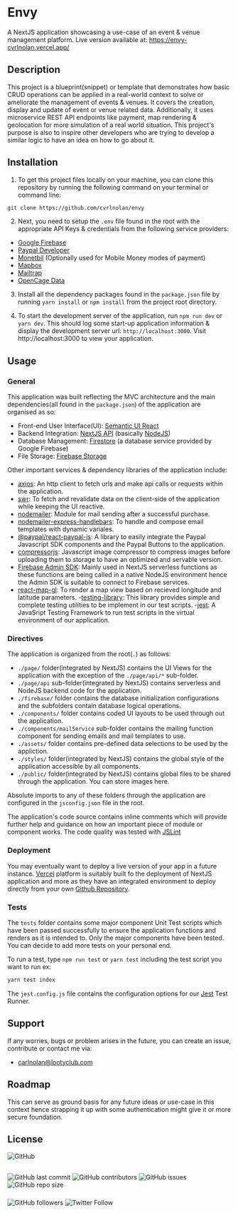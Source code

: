 # Envy

A NextJS application showcasing a use-case of an event & venue management platform.
Live version available at: https://envy-cvrlnolan.vercel.app/

## Description

This project is a blueprint(snippet) or template that demonstrates how basic CRUD operations can be applied in a real-world context to solve or ameliorate the management of events & venues.
It covers the creation, display and update of event or venue related data. Additionally, it uses microservice REST API endpoints like payment, map rendering & geolocation for more simulation of a real world situation.
This project's purpose is also to inspire other developers who are trying to develop a similar logic to have an idea on how to go about it.

## Installation

1. To get this project files locally on your machine, you can clone this repository by running the following command on your terminal or command line:

```bash
git clone https://github.com/cvrlnolan/envy
```

2. Next, you need to setup the `.env` file found in the root with the appropriate API Keys & credentials from the following service providers:

- [Google Firebase](https://firebase.google.com/)
- [Paypal Developer](https://developer.paypal.com/)
- [Monetbil](https://monetbil.com) (Optionally used for Mobile Money modes of payment)
- [Mapbox](https://www.mapbox.com/)
- [Mailtrap](https://mailtrap.io/)
- [OpenCage Data](https://opencagedata.com/)

3. Install all the dependency packages found in the `package.json` file by running `yarn install` or `npm install` from the project root directory.

4. To start the development server of the application, run `npm run dev` or `yarn dev`. This should log some start-up application information & display the development server url: `http://localhost:3000`.
   Visit http://localhost:3000 to view your application.

## Usage

### General

This application was built reflecting the MVC architecture and the main dependencies(all found in the `package.json`) of the application are organised as so:

- Front-end User Interface(UI): [Semantic UI React](https://react.semantic-ui.com/)
- Backend Integration: [NextJS API](https://nextjs.org/docs/api-routes/introduction) (basically [NodeJS](https://nodejs.org/))
- Database Management: [Firestore](https://firebase.google.com/products/firestore/) (a database service provided by Google Firebase)
- File Storage: [Firebase Storage](https://firebase.google.com/products/storage/)

Other important services & dependency libraries of the application include:

- [axios](https://www.npmjs.com/package/axios): An http client to fetch urls and make api calls or requests within the application.
- [swr](https://swr.vercel.app/): To fetch and revalidate data on the client-side of the application while keeping the UI reactive.
- [nodemailer](https://nodemailer.com/about/): Module for mail sending after a successful purchase.
- [nodemailer-express-handlebars](https://www.npmjs.com/package/nodemailer-express-handlebars): To handle and compose email templates with dynamic variales.
- [@paypal/react-paypal-js](https://www.npmjs.com/package/@paypal/react-paypal-js): A library to easily integrate the Paypal Javascript SDK components and the Paypal Buttons to the application.
- [compressorjs](https://fengyuanchen.github.io/compressorjs/): Javascript image compressor to compress images before uploading them to storage to have an optimized and servable version.
- [Firebase Admin SDK](https://firebase.google.com/docs/admin/setup): Mainly used in NextJS serverless functions as these functions are being called in a native NodeJS environment hence the Admin SDK is suitable to connect to Firebase services.
- [react-map-gl](https://visgl.github.io/react-map-gl/): To render a map view based on recieved longitude and latitude parameters. -[testing-library](https://testing-library.com/): This library provides simple and complete testing utilities to be implement in our test scripts. -[jest](https://jestjs.io/): A JavaSript Testing Framework to run test scripts in the virtual environment of our application.

### Directives

The application is organized from the root(`.`) as follows:

- `./page/` folder(integrated by NextJS) contains the UI Views for the application with the exception of the `./page/api/*` sub-folder.
- `./page/api` sub-folder(integrated by NextJS) contains serverless and NodeJS backend code for the application.
- `./firebase/` folder contains the database initialization configurations and the subfolders contain database logical operations.
- `./components/` folder contains coded UI layouts to be used through out the application.
- `./components/mailService` sub-folder contains the mailing function component for sending emails and mail templates to use.
- `./assets/` folder contains pre-defined data selections to be used by the appliction.
- `./styles/` folder(integrated by NextJS) contains the global style of the application accessible by all components.
- `./public/` folder(integrated by NextJS) contains global files to be shared through the application. You can store images here.

Absolute imports to any of these folders through the application are configured in the `jsconfig.json` file in the root.

The application's code source contains inline comments which will provide further help and guidance on how an important piece of module or component works.
The code quality was tested with [JSLint](https://www.jslint.com/)

### Deployment

You may eventually want to deploy a live version of your app in a future instance. [Vercel](https://vercel.com) platform is suitably built fo the deployment of NextJS application and more as they have an integrated environment to deploy directly from your own [Github Repository](https://github.com/new).

### Tests

The `tests` folder contains some major component Unit Test scripts which have been passed successfully to ensure the application functions and renders as it is intended to. Only the major components have been tested. You can decide to add more tests on your personal end.

To run a test, type `npm run test` or `yarn test` including the test script you want to run ex:

```bash
yarn test index
```

The `jest.config.js` file contains the configuration options for our [Jest](https://jestjs.io/) Test Runner.

## Support

If any worries, bugs or problem arises in the future, you can create an issue, contribute or contact me via:

- [carlnolan@lootyclub.com](mailto:carlnolan@lootyclub.com)

## Roadmap

This can serve as ground basis for any future ideas or use-case in this context hence strapping it up with some authentication might give it or more secure foundation.

## License

![GitHub](https://img.shields.io/github/license/cvrlnolan/envy)

##

![GitHub last commit](https://img.shields.io/github/last-commit/cvrlnolan/envy) ![GitHub contributors](https://img.shields.io/github/contributors/cvrlnolan/envy) ![GitHub issues](https://img.shields.io/github/issues/cvrlnolan/envy) ![GitHub repo size](https://img.shields.io/github/repo-size/cvrlnolan/envy)

###

![GitHub followers](https://img.shields.io/github/followers/cvrlnolan?style=social) ![Twitter Follow](https://img.shields.io/twitter/follow/realcarlnolan?style=social)
